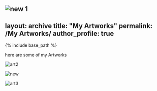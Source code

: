 ![new 1](https://user-images.githubusercontent.com/89829013/132122383-e7cb582f-3136-4f7a-b3cd-28930f57c087.jpg)
---
layout: archive
title: "My Artworks"
permalink: /My Artworks/
author_profile: true
---

{% include base_path %}

here are some of my Artworks





![art2](https://user-images.githubusercontent.com/89829013/131449383-f0479196-ea3e-40b9-b0a4-45b904ccaab5.jpg)


![new ](https://user-images.githubusercontent.com/89829013/132122200-20d1b066-e46c-4194-a997-d25771aa9907.jpg)

![art3](https://user-images.githubusercontent.com/89829013/131449407-9726c11d-eca2-40bd-a5d9-ab61d20aa297.jpg)
